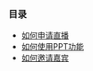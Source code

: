 ### 目录

* [如何申请直播](./how-to-apply-live.md)
* [如何使用PPT功能](./how-to-use-PPT.md)
* [如何邀请嘉宾](./how-to-invite.md)